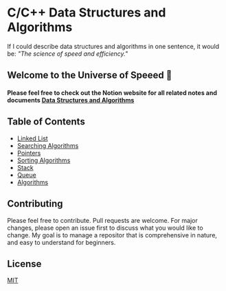 # C/C++ Data Structures and Algorithms
If I could describe data structures and algorithms in one sentence, it would be: *"The science of speed and efficiency."*

## Welcome to the Universe of Speeed :rocket:
#### Please feel free to check out the Notion website for all related notes and documents [Data Structures and Algorithms](https://normalized.notion.site/Data-Structures-and-Algorithms-3fd28d4c72a3464dac09e50944160cad)

## Table of Contents

- [Linked List](./linked_list/)
- [Searching Algorithms](./searching_algorithms/)
- [Pointers](./pointers_basic/)
- [Sorting Algorithms](./sorting_algorithms/)
- [Stack](./stack/)
- [Queue](./queues/)
- [Algorithms](./algorithms/)

## Contributing
Please feel free to contribute. Pull requests are welcome. For major changes, please open an issue first to discuss what you would like to change. My goal is to manage a repositor that is comprehensive in nature, and easy to understand for beginners. 


## License
[MIT](https://choosealicense.com/licenses/mit/)
